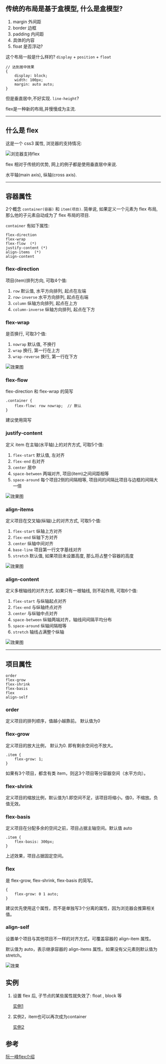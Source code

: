 ## 传统的布局是基于盒模型, 什么是盒模型? 

1. margin 	外间距
2. border 	边框
3. padding 	内间距
4. 具体的内容
5. float	是否浮动?

这个布局一般是什么样的? `display` + `position` + `float`

	// 达到居中效果
	{
		display: block;
		width: 100px;
		margin: auto auto;
	}

但是垂直居中,不好实现.  `line-height`?

flex是一种新的布局,并慢慢成为主流.

---

## 什么是 flex

这是一个 css3 属性, 浏览器的支持情况:

![浏览器支持flex](./res/flex_browser.jpg)

flex 相对于传统的优势, 网上的例子都是使用垂直居中来说.

水平轴(main axis), 纵轴(cross axis).

---

## 容器属性

2个概念 `container(容器)` 和 `item(项目)`. 简单说, 如果定义一个元素为 flex 布局, 那么他的子元素自动成为了 flex 布局的项目.

`container` 有如下属性:

	flex-direction
	flex-wrap
	flex-flow  (*)
	justify-content (*)
	align-items  (*)
	align-content

### flex-direction 

项目(item)排列方向, 可取4个值: 

1. `row` 			默认值, 水平方向排列, 起点在左端
2. `row-inverse` 	水平方向排列, 起点在右端
3. `column` 	 	纵轴方向排列, 起点在上方
4. `column-inverse`	纵轴方向排列, 起点在下方

### flex-wrap

是否换行, 可取3个值:

1. `nowrap`			默认值, 不换行
2. `wrap`			换行, 第一行在上方
3. `wrap-reverse`	换行, 第一行在下方

![效果图](./res/flex-wrap.png)

### flex-flow

flex-direction 和 flex-wrap 的简写

	.container {
		flex-flow: row nowrap;  // 默认
	}

建议使用简写

### justify-content

定义 item 在主轴(水平轴)上的对齐方式, 可取5个值:

1. `flex-start`		默认值, 左对齐
2. `flex-end`		右对齐
3. `center`			居中
4. `space-between`	两端对齐, 项目(item)之间间距相等
5. `space-around`	每个项目2侧的间隔相等, 项目间的间隔比项目与边框的间隔大一倍

![效果图](./res/justify-content.png)

### align-items

定义项目在交叉轴(纵轴)上的对齐方式, 可取5个值:

1. `flex-start`		纵轴上方对齐
2. `flex-end`		纵轴下方对齐
3. `center`			纵轴中间对齐
4. `base-line`		项目第一行文字基线对齐
5. `stretch`		默认值, 如果项目未设置高度, 那么将占整个容器的高度

![效果图](./res/align-item.png)

### align-content

定义多根轴线的对齐方式. 如果只有一根轴线, 则不起作用, 可取6个值:

1. `flex-start`		与纵轴起点对齐
2. `flex-end`		与纵轴终点对齐
3. `center`			与纵轴中点对齐
4. `space-between`	纵轴两端对齐，轴线间间隔平均分布
5. `space-around`	纵轴间隔相等
6. `stretch`		轴线占满整个纵轴

![效果图](./res/align-content.png)

---

## 项目属性

	order
	flex-grow
	flex-shrink
	flex-basis
	flex
	align-self

### order

定义项目的排列顺序，值越小越靠前。 默认值为0

### flex-grow

定义项目的放大比例， 默认为0. 即有剩余空间也不放大。

	.item {
		flex-grow: 1;
	}

如果有3个项目，都含有类 item，则这3个项目等分容器空间（水平方向）。

### flex-shrink

定义项目的缩放比例，默认值为1.即空间不足，该项目将缩小。值0，不缩放。负值无效。

### flex-basis

定义项目在分配多余的空间之前，项目占据主轴空间。默认值 auto

	.item {
		flex-basis: 300px;
	}

上述效果，项目占据固定空间。

### flex

是 flex-grow, flex-shrink, flex-basis 的简写。
	
	{
		flex-grow: 0 1 auto;
	}

建议优先使用这个属性，而不是单独写3个分离的属性，因为浏览器会推算相关值。

### align-self

设置单个项目与其他项目不一样的对齐方式，可覆盖容器的 align-item 属性。

默认值为 auto，表示继承容器的 align-items 属性。如果没有父元素则默认值为 stretch。

![效果](./res/align-self.png)

## 实例

1. 设置 flex 后, 子节点的某些属性就失效了: float , block 等

	[实例1](flex1.html)

2. 实例2，item也可以再次成为container

	[实例2](flex2.html)

## 参考

[阮一峰flex介绍](http://www.ruanyifeng.com/blog/2015/07/flex-grammar.html?utm_source=tuicool)